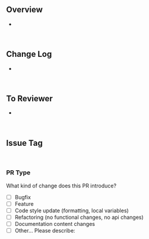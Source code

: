 ## Overview

- 

<br>

## Change Log

- 

<br>

## To Reviewer

- 

<br>

## Issue Tag

<br>

### PR Type
What kind of change does this PR introduce?

- [ ] Bugfix
- [ ] Feature
- [ ] Code style update (formatting, local variables)
- [ ] Refactoring (no functional changes, no api changes)
- [ ] Documentation content changes
- [ ] Other... Please describe:
